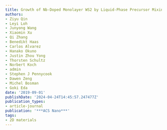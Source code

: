 ```yaml
---
title: Growth of Nb-Doped Monolayer WS2 by Liquid-Phase Precursor Mixing
authors:
- Ziyu Qin
- Leyi Loh
- Junyong Wang
- Xiaomin Xu
- Qi Zhang
- Benedikt Haas
- Carlos Alvarez
- Hanako Okuno
- Justin Zhou Yong
- Thorsten Schultz
- Norbert Koch
- admin
- Stephen J Pennycook
- Dawen Zeng
- Michel Bosman
- Goki Eda
date: '2019-09-01'
publishDate: '2024-04-24T14:45:57.247477Z'
publication_types:
- article-journal
publication: '***ACS Nano***'
tags:
- 2D materials
---
```

